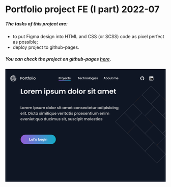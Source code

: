 # Portfolio project FE (I part)     2022-07
##### The tasks of this project are:
* to put Figma design into HTML and CSS (or SCSS) code as pixel perfect as possible;
* deploy project to github-pages.

##### You can check the project on github-pages [here](https://kristinabri.github.io/portfolio-project-bit/).

![This is an image](https://github.com/KristinaBri/portfolio-project-bit/blob/master/assets/portfolioPreview.png)

